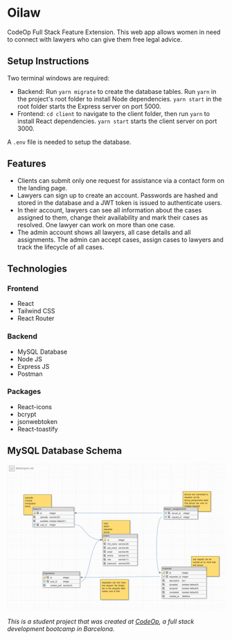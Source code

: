 # Oilaw

CodeOp Full Stack Feature Extension. This web app allows women in need to connect with lawyers who can give them free legal advice.

## Setup Instructions

Two terminal windows are required:

- Backend: Run `yarn migrate` to create the database tables. Run `yarn` in the project's root folder to install Node dependencies. `yarn start` in the root folder starts the Express server on port 5000.
- Frontend: `cd client` to navigate to the client folder, then run `yarn` to install React dependencies. `yarn start` starts the client server on port 3000.

A `.env` file is needed to setup the database.

## Features

- Clients can submit only one request for assistance via a contact form on the landing page.
- Lawyers can sign up to create an account. Passwords are hashed and stored in the database and a JWT token is issued to authenticate users.
- In their account, lawyers can see all information about the cases assigned to them, change their availability and mark their cases as resolved. One lawyer can work on more than one case.
- The admin account shows all lawyers, all case details and all assignments. The admin can accept cases, assign cases to lawyers and track the lifecycle of all cases.

## Technologies

### Frontend

- React
- Tailwind CSS
- React Router

### Backend

- MySQL Database
- Node JS
- Express JS
- Postman

### Packages

- React-icons
- bcrypt
- jsonwebtoken
- React-toastify

## MySQL Database Schema

![Practicum Database Schema](/model/Oilaw%20DB%20Schema.png)

_This is a student project that was created at [CodeOp](http://CodeOp.tech), a full stack development bootcamp in Barcelona._
